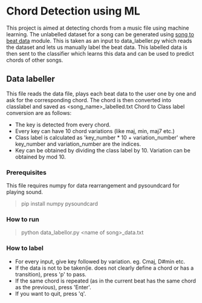 # Chord Detection using ML

This project is aimed at detecting chords from a music file using machine learning.
The unlabelled dataset for a song can be generated using [song to beat data](https://github.com/amaljose96/song_to_beat_data) module.
This is taken as an input to data_labeller.py which reads the dataset and lets us manually label the beat data.
This labelled data is then sent to the classifier which learns this data and can be used to predict chords of other songs.

## Data labeller

This file reads the data file, plays each beat data to the user one by one and ask for the corresponding chord. The chord is then converted into classlabel and saved as \<song_name\>\_labelled.txt
Chord to Class label conversion are as follows:
- The key is detected from every chord.
- Every key can have 10 chord variations (like maj, min, maj7 etc.)
- Class label is calculated as 'key_number \* 10 + variation_number' where key_number and variation_number are the indices.
- Key can be obtained by dividing the class label by 10. Variation can be obtained by mod 10.
### Prerequisites

This file requires numpy for data rearrangement and pysoundcard for playing sound.

> pip install numpy pysoundcard

### How to run
> python data_labellor.py \<name of song\>\_data.txt
### How to label
- For every input, give key followed by variation. eg. Cmaj, D#min etc.
- If the data is not to be taken(ie. does not clearly define a chord or has a transition), press 'p' to pass.
- If the same chord is repeated (as in the current beat has the same chord as the previous), press 'Enter'.
- If you want to quit, press 'q'.